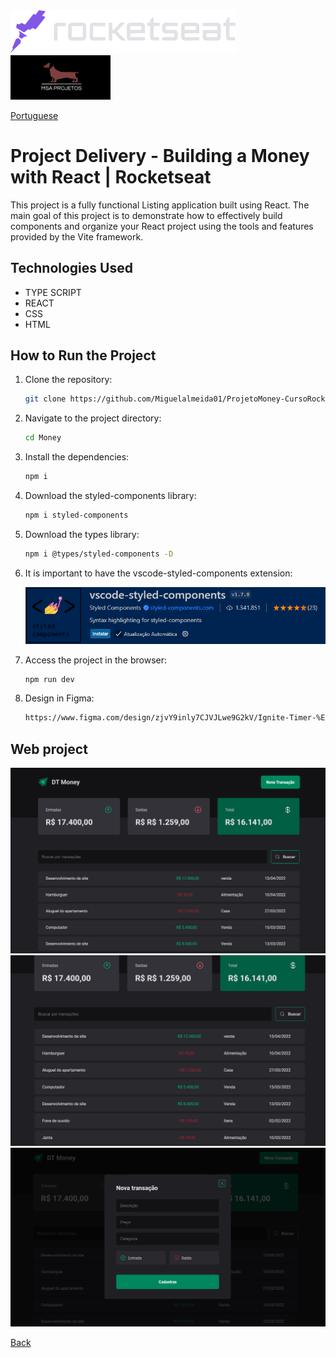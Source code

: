 <img src="img/rocketseat.svg" />

<img src="img/logohulk.png" style="width:9.975rem;text-align: right;"/>

[Portuguese](Readme-pt.md)


# Project Delivery - Building a Money with React | Rocketseat 

This project is a fully functional Listing application built using React. The main goal of this project is to demonstrate how to effectively build components and organize your React project using the tools and features provided by the Vite framework.
## Technologies Used 

- TYPE SCRIPT
- REACT 
- CSS 
- HTML 

## How to Run the Project 

1. Clone the repository: 

   ```bash 
   git clone https://github.com/Miguelalmeida01/ProjetoMoney-CursoRocketseat.git 
   ``` 
2. Navigate to the project directory: 

   ```bash 
   cd Money
   ``` 

3. Install the dependencies: 

   ```bash 
   npm i 
   ``` 

4. Download the styled-components library: 

   ```bash 
   npm i styled-components 
   ``` 

5. Download the types library: 

   ```bash 
   npm i @types/styled-components -D 
   ``` 

6. It is important to have the vscode-styled-components extension:

   <img src="./img/CapturaEst.png" style="width: 39rem;"/>


7. Access the project in the browser: 

   ```bash
   npm run dev 
   ``` 
   
8. Design in Figma:

   ```bash
   https://www.figma.com/design/zjvY9inly7CJVJLwe9G2kV/Ignite-Timer-%E2%80%A2-Projeto-React?node-id=0-1&t=Hd8siT3udcNs4jDm-0
   ``` 

 ## Web project 
 
 <img src="img/Captura1.png" /> 

 <img src="img/Captura2.png" /> 
 
 <img src="img/Captura3.png" /> 
 
[Back](https://github.com/Miguelalmeida01/ProjetoMoney-CursoRocketseat/tree/main?tab=readme-ov-file#project-deliverable---building-a-timer-with-react--rocketseat)